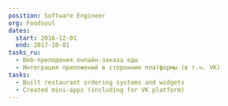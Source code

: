 ```yaml
---
position: Software Engineer
org: Foodsoul
dates:
  start: 2016-12-01
  end: 2017-10-01
tasks_ru:
  - Веб-прилодения онлайн-заказа еды
  - Интеграция приложений в сторонние платформы (в т.ч. VK)
tasks:
  - Built restaurant ordering systems and widgets
  - Created mini-apps (including for VK platform)
---
```

